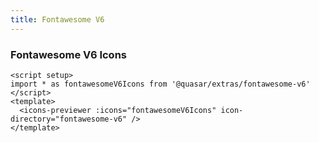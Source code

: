 ```yaml
---
title: Fontawesome V6
---
```


### Fontawesome V6 Icons

```vue live hide-code
<script setup>
import * as fontawesomeV6Icons from '@quasar/extras/fontawesome-v6'
</script>
<template>
  <icons-previewer :icons="fontawesomeV6Icons" icon-directory="fontawesome-v6" />
</template>
```